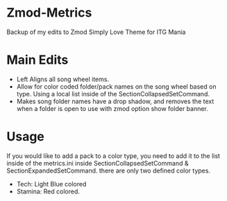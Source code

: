 # Zmod-Metrics
Backup of my edits to Zmod Simply Love Theme for ITG Mania

# Main Edits
- Left Aligns all song wheel items.
- Allow for color coded folder/pack names on the song wheel based on type. Using a local list inside of the SectionCollapsedSetCommand.
- Makes song folder names have a drop shadow, and removes the text when a folder is open to use with zmod option show folder banner. 

# Usage
If you would like to add a pack to a color type, you need to add it to the list inside of the metrics.ini inside SectionCollapsedSetCommand & SectionExpandedSetCommand. there are only two defined color types.
 - Tech: Light Blue colored
 - Stamina: Red colored.
